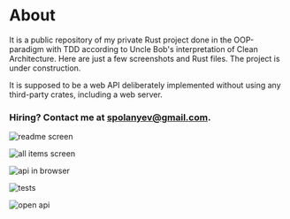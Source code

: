# About

It is a public repository of my private Rust project done in the OOP-paradigm with TDD according to Uncle Bob's interpretation of Clean Architecture. Here are just a few screenshots and Rust files. The project is under construction.

It is supposed to be a web API deliberately implemented without using any third-party crates, including a web server.

### Hiring? Contact me at [spolanyev@gmail.com](mailto:spolanyev@gmail.com?subject=Rust%3A%20vacancy).

![readme screen](https://github.com/spolanyev/rust-oop-tdd-clean-architecture-web-api/blob/main/readme.png?raw=true)

![all items screen](https://github.com/spolanyev/rust-oop-tdd-clean-architecture-web-api/blob/main/all-items.png?raw=true)

![api in browser](https://github.com/spolanyev/rust-oop-tdd-clean-architecture-web-api/blob/main/api-in-browser.png?raw=true)

![tests](https://github.com/spolanyev/rust-oop-tdd-clean-architecture-web-api/blob/main/tests.png?raw=true)

![open api](https://github.com/spolanyev/rust-oop-tdd-clean-architecture-web-api/blob/main/open-api.png?raw=true)
